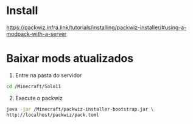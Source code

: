 # Install

https://packwiz.infra.link/tutorials/installing/packwiz-installer/#using-a-modpack-with-a-server

# Baixar mods atualizados

1. Entre na pasta do servidor

```sh
cd /Minecraft/Solo11
```

2. Execute o packwiz

```sh
java -jar /Minecraft/packwiz-installer-bootstrap.jar \
http://localhost/packwiz/pack.toml
```

